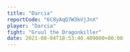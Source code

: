 ```yaml
---
title: "Darcia"
reportCode: "6C8yAqQ7W3kVjJnX"
player: "Darcia"
fight: "Gruul the Dragonkiller"
date: 2021-08-04T18:53:40.409000+00:00
---
```

